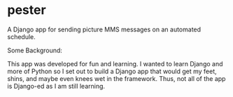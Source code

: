 pester
======

A Django app for sending picture MMS messages on an automated schedule.


Some Background:

This app was developed for fun and learning. I wanted to learn Django and more of Python so I set out to build a Django app that would get my feet, shins, and maybe even knees wet in the framework. Thus, not all of the app is Django-ed as I am still learning.
